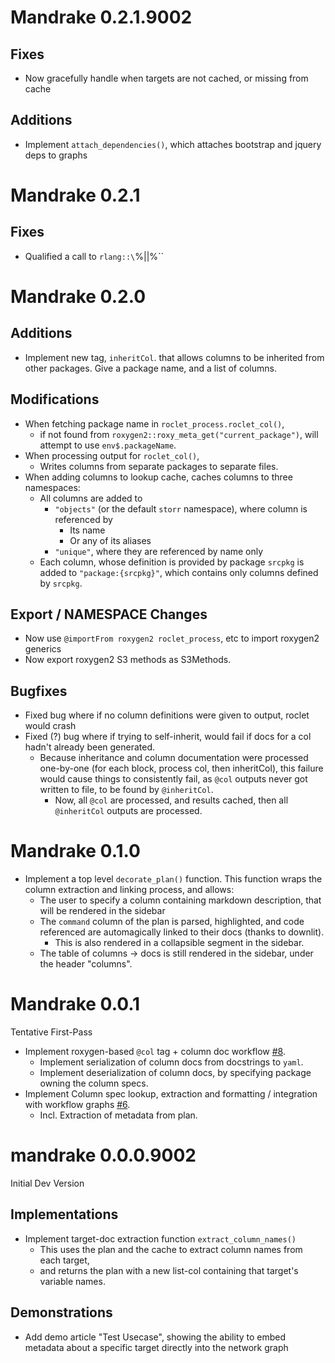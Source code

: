 # Mandrake 0.2.1.9002

## Fixes

- Now gracefully handle when targets are not cached, or missing from cache

## Additions

- Implement `attach_dependencies()`, which attaches bootstrap and jquery deps to graphs

# Mandrake 0.2.1

## Fixes

- Qualified a call to `rlang::\`%||%\``

# Mandrake 0.2.0

## Additions

- Implement new tag, `inheritCol`. that allows columns to be inherited from other packages.
  Give a package name, and a list of columns.

## Modifications

- When fetching package name in `roclet_process.roclet_col()`, 
  - if not found from `roxygen2::roxy_meta_get("current_package")`, 
    will attempt to use `env$.packageName`. 
- When processing output for `roclet_col()`, 
  - Writes columns from separate packages to separate files.
- When adding columns to lookup cache, caches columns to three namespaces:
  - All columns are added to
    - `"objects"` (or the default `storr` namespace), 
      where column is referenced by
      - Its name
      - Or any of its aliases
    - `"unique"`, where they are referenced by name only
   - Each column, whose definition is provided by package `srcpkg` is added to
     `"package:{srcpkg}"`, which contains only columns defined by `srcpkg`.
     
## Export / NAMESPACE Changes

- Now use `@importFrom roxygen2 roclet_process`, etc to import roxygen2 generics
- Now export roxygen2 S3 methods as S3Methods.
   
## Bugfixes

- Fixed bug where if no column definitions were given to output, roclet would crash
- Fixed (?) bug where if trying to self-inherit, would fail if docs for a col hadn't already been 
  generated. 
  - Because inheritance and column documentation were processed one-by-one (for each block, process col, then
    inheritCol), this failure would cause things to consistently fail, as `@col` outputs never got written to file,
    to be found by `@inheritCol`.
    - Now, all `@col` are processed, and results cached, then all `@inheritCol` outputs are processed.

# Mandrake 0.1.0

- Implement a top level `decorate_plan()` function. 
  This function wraps the column extraction and linking process, and 
  allows: 
  - The user to specify a column containing markdown description, that 
    will be rendered in the sidebar
  - The `command` column of the plan is parsed, highlighted, and code
    referenced are automagically linked to their docs (thanks to downlit).
    - This is also rendered in a collapsible segment in the sidebar.
  - The table of columns -> docs is still rendered in the sidebar, under the 
    header "columns".

# Mandrake 0.0.1

Tentative First-Pass

- Implement roxygen-based `@col` tag + column doc workflow [#8](https://github.sydney.edu.au/speed-extract/mandrake/issues/8).
  - Implement serialization of column docs from docstrings to `yaml`.
  - Implement deserialization of column docs, by specifying package owning the
    column specs.
- Implement Column spec lookup, extraction and formatting / integration with workflow
  graphs [#6](https://github.sydney.edu.au/speed-extract/mandrake/issues/6).
  - Incl. Extraction of metadata from plan.


# mandrake 0.0.0.9002

Initial Dev Version

## Implementations

- Implement target-doc extraction function `extract_column_names()`
  - This uses the plan and the cache to extract column names from each target,
  - and returns the plan with a new list-col containing that target's variable names.

## Demonstrations

- Add demo article "Test Usecase", showing the ability to embed metadata about a specific
  target directly into the network graph

